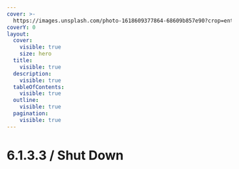 ```yaml
---
cover: >-
  https://images.unsplash.com/photo-1618609377864-68609b857e90?crop=entropy&cs=srgb&fm=jpg&ixid=M3wxOTcwMjR8MHwxfHNlYXJjaHw0fHxhdWRpb3xlbnwwfHx8fDE3NDU5OTQ1NDF8MA&ixlib=rb-4.0.3&q=85
coverY: 0
layout:
  cover:
    visible: true
    size: hero
  title:
    visible: true
  description:
    visible: true
  tableOfContents:
    visible: true
  outline:
    visible: true
  pagination:
    visible: true
---
```


# 6.1.3.3 / Shut Down

